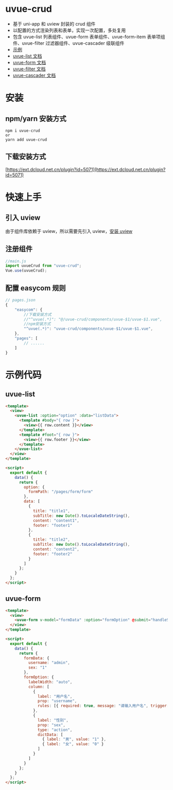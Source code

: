 # uvue-crud

- 基于 uni-app 和 uview 封装的 crud 组件
- 以配置的方式渲染列表和表单，实现一次配置，多处复用
- 包含 uvue-list 列表组件、uvue-form 表单组件、uvue-form-item 表单项组件、uvue-filter 过滤器组件、uvue-cascader 级联组件
- [示例](https://soullyoko.github.io/uvue-crud/build/h5)
- [uvue-list 文档](https://github.com/SoulLyoko/uvue-crud/blob/master/uvue-crud/components/uvue-list/README.md)
- [uvue-form 文档](https://github.com/SoulLyoko/uvue-crud/blob/master/uvue-crud/components/uvue-form/README.md)
- [uvue-filter 文档](https://github.com/SoulLyoko/uvue-crud/blob/master/uvue-crud/components/uvue-filter/README.md)
- [uvue-cascader 文档](https://github.com/SoulLyoko/uvue-crud/blob/master/uvue-crud/components/uvue-cascader/README.md)

# 安装

## npm/yarn 安装方式

```
npm i uvue-crud
or
yarn add uvue-crud
```

## 下载安装方式

[https://ext.dcloud.net.cn/plugin?id=5071](https://ext.dcloud.net.cn/plugin?id=5071)

# 快速上手

## 引入 uview

由于组件库依赖于 uview，所以需要先引入 uview，[安装 uview](https://www.uviewui.com/components/setting.html)

## 注册组件

```js
//main.js
import uvueCrud from "uvue-crud";
Vue.use(uvueCrud);
```

## 配置 easycom 规则

```js
// pages.json
{
    "easycom": {
		//下载安装方式
        //"^uvue(.*)": "@/uvue-crud/components/uvue-$1/uvue-$1.vue",
		//npm安装方式
        "^uvue(.*)": "uvue-crud/components/uvue-$1/uvue-$1.vue",
    },
    "pages": [
        // ......
    ]
}
```

# 示例代码

## uvue-list

```html
<template>
  <view>
    <uvue-list :option="option" :data="listData">
      <template #body="{ row }">
        <view>{{ row.content }}</view>
      </template>
      <template #foot="{ row }">
        <view>{{ row.footer }}</view>
      </template>
    </uvue-list>
  </view>
</template>

<script>
  export default {
    data() {
      return {
        option: {
          formPath: "/pages/form/form"
        },
        data: [
          {
            title: "title1",
            subTitle: new Date().toLocaleDateString(),
            content: "content1",
            footer: "footer1"
          },
          {
            title: "title2",
            subTitle: new Date().toLocaleDateString(),
            content: "content2",
            footer: "footer2"
          }
        ]
      };
    }
  };
</script>
```

## uvue-form

```html
<template>
  <view>
    <uvue-form v-model="formData" :option="formOption" @submit="handleSubmit"></uvue-form>
  </view>
</template>

<script>
  export default {
    data() {
      return {
        formData: {
          username: "admin",
          sex: "1"
        },
        formOption: {
          labelWidth: "auto",
          column: [
            {
              label: "用户名",
              prop: "username",
              rules: [{ required: true, message: "请输入用户名", trigger: "change" }]
            },
            {
              label: "性别",
              prop: "sex",
              type: "action",
              dictData: [
                { label: "男", value: "1" },
                { label: "女", value: "0" }
              ]
            }
          ]
        }
      };
    }
  };
</script>
```
